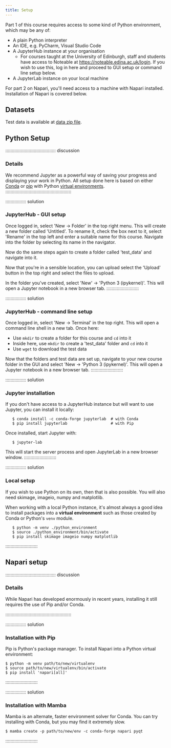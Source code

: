 ```yaml
---
title: Setup
---
```


Part 1 of this course requires access to some kind of Python environment, which
may be any of:

- A plain Python interpreter
- An IDE, e.g. PyCharm, Visual Studio Code
- A JupyterHub instance at your organisation
  - For courses taught at the University of Edinburgh, staff and students have access
    to Noteable at https://noteable.edina.ac.uk/login. If you wish to use this, log
    in here and proceed to GUI setup or command line setup below.
- A JupyterLab instance on your local machine

For part 2 on Napari, you'll need access to a machine with Napari installed.
Installation of Napari is covered below.


## Datasets

Test data is available at [data zip file](https://example.com/FIXME).


## Python Setup

::::::::::::::::::::::::::::::::::::::: discussion

### Details

We recommend Jupyter as a powerful way of saving your progress and displaying your
work in Python. All setup done here is based on either [Conda](https://docs.conda.io)
or [pip](https://pip.pypa.io) with Python
[virtual environments](https://docs.python.org/3/library/venv.html).
:::::::::::::::::::::::::::::::::::::::::::::::::::

:::::::::::::::: solution
### JupyterHub - GUI setup

Once logged in, select 'New -> Folder' in the top right menu. This will create a new
folder called 'Untitled'. To rename it, check the box next to it, select 'Rename' in
the top left and enter a suitable name for this course. Navigate into the folder by
selecting its name in the navigator.

Now do the same steps again to create a folder called 'test_data' and navigate into
it.

Now that you're in a sensible location, you can upload select the 'Upload' button in
the top right and select the files to upload.

In the folder you've created, select 'New' -> 'Python 3 (ipykernel)'. This will open a
Jupyter notebook in a new browser tab.
:::::::::::::::::::::::::

:::::::::::::::: solution
### JupyterHub - command line setup

Once logged in, select 'New -> Terminal' in the top right. This will open a command line
shell in a new tab. Once here:

- Use `mkdir` to create a folder for this course and `cd` into it
- Inside here, use `mkdir` to create a 'test_data' folder and `cd` into it
- Use `wget` to download the test data

Now that the folders and test data are set up, navigate to your new course folder in the
GUI and select 'New -> 'Python 3 (ipykernel)'. This will open a Jupyter notebook in a new
browser tab.
:::::::::::::::::::::::::

:::::::::::::::: solution
### Jupyter installation

If you don't have access to a JupyterHub instance but will want to use Jupyter, you can
install it locally:

       $ conda install -c conda-forge jupyterlab  # with Conda
       $ pip install jupyterlab                   # with Pip

Once installed, start Jupyter with:

       $ jupyter-lab

This will start the server process and open JupyterLab in a new browser window.
:::::::::::::::::::::::::

:::::::::::::::: solution
### Local setup

If you wish to use Python on its own, then that is also possible.
You will also need skimage, imageio, numpy and matplotlib.

When working with a local Python instance, it's almost always a good idea to install
packages into a **virtual environment** such as those created by Conda or Python's
`venv` module.

       $ python -m venv ./python_environment
       $ source ./python_environment/bin/activate
       $ pip install skimage imageio numpy matplotlib
:::::::::::::::::::::::::


## Napari setup

::::::::::::::::::::::::::::::::::::::: discussion

### Details

While Napari has developed enormously in recent years, installing it still requires
the use of Pip and/or Conda.

:::::::::::::::::::::::::::::::::::::::::::::::::::

:::::::::::::::: solution
### Installation with Pip

Pip is Python's package manager. To install Napari into a Python virtual environment:

```
$ python -m venv path/to/new/virtualenv
$ source path/to/new/virtualenv/bin/activate
$ pip install 'napari[all]'
```
:::::::::::::::::::::::::

:::::::::::::::: solution
### Installation with Mamba

Mamba is an alternate, faster environment solver for Conda. You can try
installing with Conda, but you may find it extremely slow.

```
$ mamba create -p path/to/new/env -c conda-forge napari pyqt
```
:::::::::::::::::::::::::
